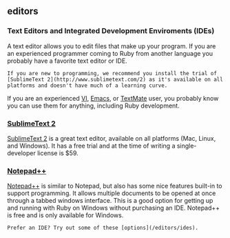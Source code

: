 ## editors
### Text Editors and Integrated Development Enviroments (IDEs)

A text editor allows you to edit files that make up your program.  If you are an
experienced programmer coming to Ruby from another language you probably have a
favorite text editor or IDE.

```
If you are new to programming, we recommend you install the trial of
[SublimeText 2](http://www.sublimetext.com/2) as it's available on all
platforms and doesn't have much of a learning curve.
```

If you are an experienced [VI](http://www.vim.org/),
[Emacs](http://www.gnu.org/software/emacs/), or
[TextMate](http://macromates.com/) user, you probably know you can use them for
anything, including Ruby development.

### [SublimeText 2](http://www.sublimetext.com/2)
[SublimeText 2](http://www.sublimetext.com/2) is a great text editor, available
on all platforms (Mac, Linux, and Windows). It has a free trial and at the time
of writing a single-developer license is $59.

### [Notepad++](http://notepad-plus-plus.org/)
[Notepad++](http://notepad-plus-plus.org/) is similar to Notepad, but also has
some nice features built-in to support programming.  It allows multiple
documents to be opened at once through a tabbed windows interface. This is a
good option for getting up and running with Ruby on Windows without purchasing
an IDE.  Notepad++ is free and is only available for Windows.

```
Prefer an IDE? Try out some of these [options](/editors/ides).
```
